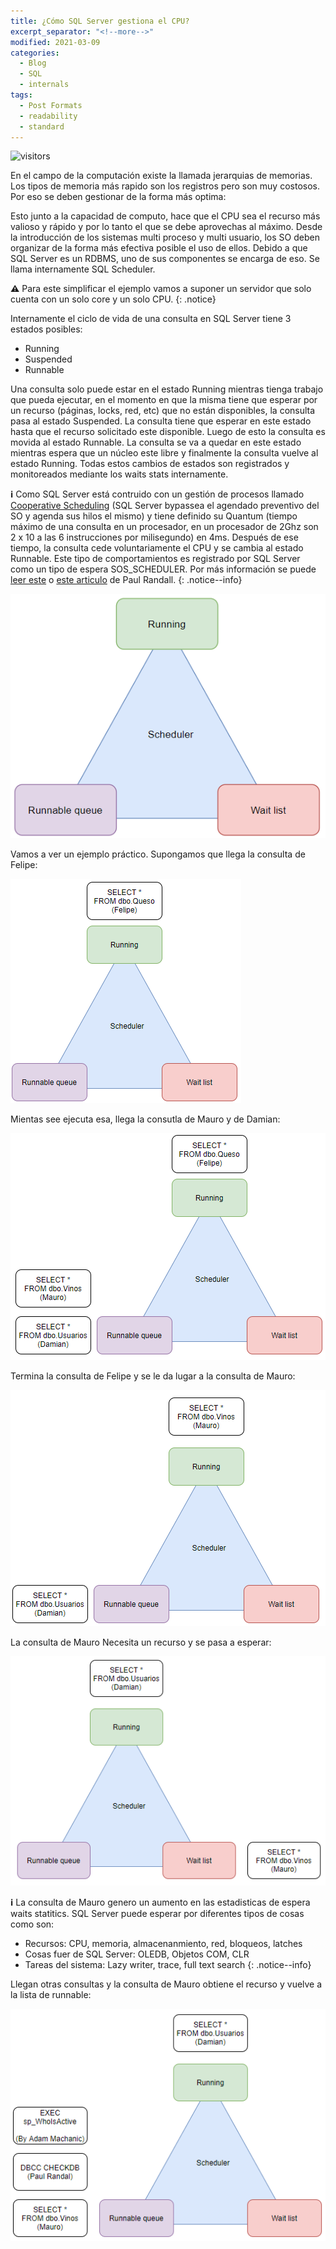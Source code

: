 ```yaml
---
title: ¿Cómo SQL Server gestiona el CPU?
excerpt_separator: "<!--more-->"
modified: 2021-03-09
categories:
  - Blog
  - SQL
  - internals
tags:
  - Post Formats
  - readability
  - standard
---
```


![visitors](https://visitor-badge.glitch.me/badge?page_id=includewareok.blog.2021-03-09-sql-cpu-usage")


En el campo de la computación existe la llamada jerarquias de memorias. Los tipos de memoria más rapido son los registros pero son muy costosos. Por eso se deben gestionar de la forma más optima:

Esto junto a la capacidad de computo, hace que el CPU sea el recurso más valioso y rápido y por lo tanto el que se debe aprovechas al máximo. Desde la introducción de los sistemas multi proceso y multi usuario, los SO deben organizar de la forma más efectiva posible el uso de ellos. Debido a que SQL Server es un RDBMS, uno de sus componentes se encarga de eso. Se llama internamente SQL Scheduler.

**⚠️** Para este simplificar el ejemplo vamos a suponer un servidor que solo cuenta con un solo core y un solo CPU.
{: .notice}


Internamente el ciclo de vida de una consulta en SQL Server tiene 3 estados posibles:
* Running
* Suspended
* Runnable

Una consulta solo puede estar en el estado Running mientras tienga trabajo que pueda ejecutar, en el momento en que la misma tiene que esperar por un recurso (páginas, locks, red, etc) que no están disponibles, la consulta pasa al estado Suspended. La consulta tiene que esperar en este estado hasta que el recurso solicitado este disponible. Luego de esto la consulta es movida al estado Runnable. La consulta se va a quedar en este estado mientras espera que un núcleo este libre y finalmente la consulta vuelve al estado Running. Todas estos cambios de estados son registrados y monitoreados mediante los waits stats internamente.

**:information_source:** Como SQL Server está contruido con un gestión de procesos llamado [Cooperative Scheduling](https://www.sqlpassion.at/archive/2015/04/13/introduction-to-wait-statistics-in-sql-server/) (SQL Server bypassea el agendado preventivo del SO y agenda sus hilos el mismo) y tiene definido su Quantum (tiempo máximo de una consulta en un procesador,  en un procesador de 2Ghz son 2 x 10 a las 6 instrucciones por  milisegundo) en 4ms. Después de ese tiempo, la consulta cede voluntariamente el CPU y se cambia al estado Runnable. Este tipo de comportamientos es registrado por SQL Server como un tipo de espera SOS_SCHEDULER. Por más información se puede [leer este](https://sqlperformance.com/2014/02/sql-performance/knee-jerk-waits-sos-scheduler-yield) o [este articulo](https://www.sqlskills.com/help/waits/sos_scheduler_yield/) de Paul Randall.
{: .notice--info}


![Imagen-002](/assets/images/como-sql-gestiona-el-cpu-002.png)

Vamos a ver un ejemplo práctico. Supongamos que llega la consulta de Felipe:

![Imagen-003](/assets/images/como-sql-gestiona-el-cpu-003.png)

Mientas see ejecuta esa, llega la consutla de Mauro y de Damian:

![Imagen-004](/assets/images/como-sql-gestiona-el-cpu-004.png)


Termina la consulta de Felipe y se le da lugar a la consulta de Mauro:

![Imagen-005](/assets/images/como-sql-gestiona-el-cpu-005.png)

La consulta de Mauro Necesita un recurso y se pasa a esperar:

![Imagen-006](/assets/images/como-sql-gestiona-el-cpu-006.png)

**:information_source:** La consulta de Mauro genero un aumento en las estadisticas de espera waits statitics. SQL Server puede esperar por diferentes tipos de cosas como son: 
* Recursos: CPU, memoria, almacenanmiento, red, bloqueos, latches
* Cosas fuer de SQL Server: OLEDB, Objetos COM, CLR
* Tareas del sistema: Lazy writer, trace, full text search
{: .notice--info}


Llegan otras consultas y la consulta de Mauro obtiene el recurso y vuelve a la lista de runnable:

![Imagen-007](/assets/images/como-sql-gestiona-el-cpu-007.png)
